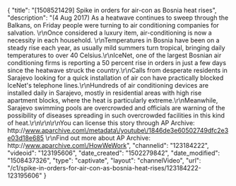 {
    "title": "[1508521429] Spike in orders for air-con as Bosnia heat rises",
    "description": "(4 Aug 2017) As a heatwave continues to sweep through the Balkans, on Friday people were turning to air conditioning companies for salvation. \r\nOnce considered a luxury item, air-conditioning is now a necessity in each household. \r\nTemperatures in Bosnia have been on a steady rise each year, as usually mild summers turn tropical, bringing daily temperatures to over 40 Celsius.\r\nIceNet, one of the largest Bosnian air conditioning firms is reporting a 50 percent rise in orders in just a few days since the heatwave struck the country.\r\nCalls from desperate residents in Sarajevo looking for a quick installation of air con have practically blocked IceNet's telephone lines.\r\nHundreds of air conditioning devices are installed daily in Sarajevo, mostly in residential areas with high rise apartment blocks, where the heat is particularly extreme.\r\nMeanwhile, Sarajevo swimming pools are overcrowded and officials are warning of the possibility of diseases spreading in such overcrowded facilities in this kind of heat.\r\n\r\n\r\nYou can license this story through AP Archive: http:\/\/www.aparchive.com\/metadata\/youtube\/1846de3e60502749dfc2e3e03d18e685 \r\nFind out more about AP Archive: http:\/\/www.aparchive.com\/HowWeWork",
    "channelid": "123184222",
    "videoid": "123195606",
    "date_created": "1502279842",
    "date_modified": "1508437326",
    "type": "captivate",
    "layout": "channelVideo",
    "url": "\/c1\/spike-in-orders-for-air-con-as-bosnia-heat-rises\/123184222-123195606"
}